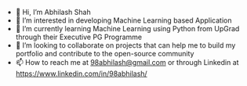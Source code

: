- 👋 Hi, I’m Abhilash Shah
- 👀 I’m interested in developing Machine Learning based Application
- 🌱 I’m currently learning Machine Learning using Python from UpGrad through their Executive PG Programme
- 💞️ I’m looking to collaborate on projects that can help me to build my portfolio and contribute to the open-source community
- 📫 How to reach me at 98abhilash@gmail.com or through Linkedin at https://www.linkedin.com/in/98abhilash/

<!---
98abhilash/98abhilash is a ✨ special ✨ repository because its `README.md` (this file) appears on your GitHub profile.
You can click the Preview link to take a look at your changes.
--->
